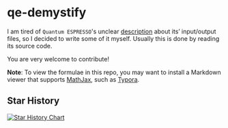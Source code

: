 # qe-demystify

I am tired of `Quantum ESPRESSO`'s unclear [description](https://www.quantum-espresso.org/resources/users-manual/input-data-description) about its’ input/output files, so I decided to write some of it myself. Usually this is done by reading its source code.

You are very welcome to contribute!

**Note**: To view the formulae in this repo, you may want to install a Markdown viewer that supports [MathJax](https://www.mathjax.org/), such as
[Typora](https://typora.io/).

## Star History

[![Star History Chart](https://api.star-history.com/svg?repos=MineralsCloud/qe-demystify&type=Date)](https://star-history.com/#MineralsCloud/qe-demystify&Date)
